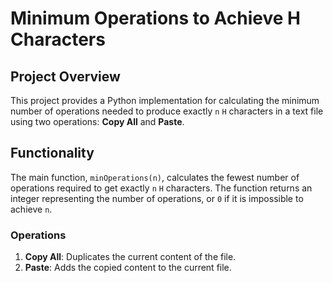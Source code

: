 # Minimum Operations to Achieve H Characters

## Project Overview

This project provides a Python implementation for calculating the minimum number of operations needed to produce exactly `n` `H` characters in a text file using two operations: **Copy All** and **Paste**.

## Functionality

The main function, `minOperations(n)`, calculates the fewest number of operations required to get exactly `n` `H` characters. The function returns an integer representing the number of operations, or `0` if it is impossible to achieve `n`.

### Operations

1. **Copy All**: Duplicates the current content of the file.
2. **Paste**: Adds the copied content to the current file.